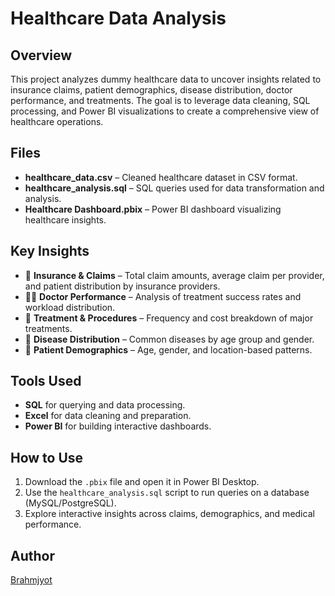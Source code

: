 # Healthcare Data Analysis

## Overview
This project analyzes dummy healthcare data to uncover insights related to insurance claims, patient demographics, disease distribution, doctor performance, and treatments. The goal is to leverage data cleaning, SQL processing, and Power BI visualizations to create a comprehensive view of healthcare operations.

## Files
- **healthcare_data.csv** – Cleaned healthcare dataset in CSV format.
- **healthcare_analysis.sql** – SQL queries used for data transformation and analysis.
- **Healthcare Dashboard.pbix** – Power BI dashboard visualizing healthcare insights.

## Key Insights
- 🏥 **Insurance & Claims** – Total claim amounts, average claim per provider, and patient distribution by insurance providers.  
- 👩‍⚕️ **Doctor Performance** – Analysis of treatment success rates and workload distribution.  
- 💊 **Treatment & Procedures** – Frequency and cost breakdown of major treatments.  
- 🧬 **Disease Distribution** – Common diseases by age group and gender.  
- 👥 **Patient Demographics** – Age, gender, and location-based patterns.  

## Tools Used
- **SQL** for querying and data processing.  
- **Excel** for data cleaning and preparation.  
- **Power BI** for building interactive dashboards.  

## How to Use
1. Download the `.pbix` file and open it in Power BI Desktop.  
2. Use the `healthcare_analysis.sql` script to run queries on a database (MySQL/PostgreSQL).  
3. Explore interactive insights across claims, demographics, and medical performance.  

## Author
[Brahmjyot](https://github.com/singhbrahmjyot20)
